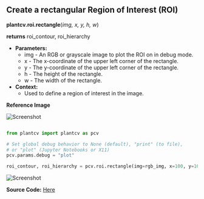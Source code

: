 ## Create a rectangular Region of Interest (ROI)

**plantcv.roi.rectangle**(*img, x, y, h, w*)

**returns** roi_contour, roi_hierarchy

- **Parameters:**
    - img - An RGB or grayscale image to plot the ROI on in debug mode.
    - x - The x-coordinate of the upper left corner of the rectangle.
    - y - The y-coordinate of the upper left corner of the rectangle.
    - h - The height of the rectangle.
    - w - The width of the rectangle.
- **Context:**
    - Used to define a region of interest in the image.

**Reference Image**

![Screenshot](img/documentation_images/rectangle/original_image.jpg)

```python

from plantcv import plantcv as pcv

# Set global debug behavior to None (default), "print" (to file), 
# or "plot" (Jupyter Notebooks or X11)
pcv.params.debug = "plot"

roi_contour, roi_hierarchy = pcv.roi.rectangle(img=rgb_img, x=100, y=100, h=200, w=200)

```

![Screenshot](img/documentation_images/rectangle/image_with_roi.jpg)

**Source Code:** [Here](https://github.com/danforthcenter/plantcv/blob/main/plantcv/plantcv/roi/roi_methods.py)
